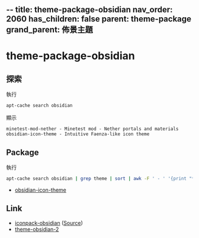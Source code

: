 --
title: theme-package-obsidian
nav_order: 2060
has_children: false
parent: theme-package
grand_parent: 佈景主題
---


# theme-package-obsidian


## 探索

執行

``` sh
apt-cache search obsidian
```

顯示

```
minetest-mod-nether - Minetest mod - Nether portals and materials
obsidian-icon-theme - Intuitive Faenza-like icon theme
```

## Package

執行

``` sh
apt-cache search obsidian | grep theme | sort | awk -F ' - ' '{print "* ["$1"](https://packages.ubuntu.com/jammy/"$1")"}'
```

* [obsidian-icon-theme](https://packages.ubuntu.com/jammy/obsidian-icon-theme)


## Link

* [iconpack-obsidian](https://github.com/madmaxms/iconpack-obsidian) ([Source](https://samwhelp.github.io/note-about-ubuntu/read/subject/theme/source/obsidian.html))
* [theme-obsidian-2](https://github.com/madmaxms/theme-obsidian-2)
